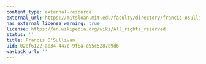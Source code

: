 ```yaml
---
content_type: external-resource
external_url: https://mitsloan.mit.edu/faculty/directory/francis-osullivan
has_external_license_warning: true
license: https://en.wikipedia.org/wiki/All_rights_reserved
status: ''
title: Francis O'Sullivan
uid: 02ef6122-ae34-447c-9f8a-e55c5287b9d6
wayback_url: ''
---
```

